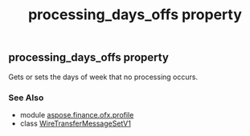 ﻿---
title: processing_days_offs property
second_title: Aspose.Finance for Python via .NET API References
description: 
type: docs
weight: 70
url: /python-net/aspose.finance.ofx.profile/wiretransfermessagesetv1/processing_days_offs/
is_root: false
---

## processing_days_offs property


Gets or sets the days of week that no processing occurs.

### See Also
* module [aspose.finance.ofx.profile](../../)
* class [WireTransferMessageSetV1](/finance/python-net/aspose.finance.ofx.profile/wiretransfermessagesetv1)
